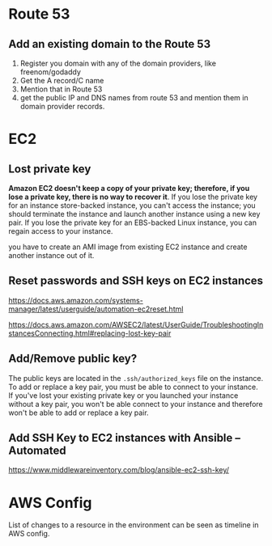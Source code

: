 # Route 53
## Add an existing domain to the Route 53
1. Register you domain with any of the domain providers, like freenom/godaddy
2. Get the A record/C name
3. Mention that in Route 53
4. get the public IP and DNS names from route 53 and mention them in domain provider records. 

# EC2
## Lost private key
**Amazon EC2 doesn't keep a copy of your private key; therefore, if you lose a private key, there is no way to recover it**. If you lose the private key for an instance store-backed instance, you can't access the instance; you should terminate the instance and launch another instance using a new key pair. If you lose the private key for an EBS-backed Linux instance, you can regain access to your instance.

you have to create an AMI image from existing EC2 instance and create another instance out of it.

## Reset passwords and SSH keys on EC2 instances
https://docs.aws.amazon.com/systems-manager/latest/userguide/automation-ec2reset.html

https://docs.aws.amazon.com/AWSEC2/latest/UserGuide/TroubleshootingInstancesConnecting.html#replacing-lost-key-pair

## Add/Remove public key?
The public keys are located in the `.ssh/authorized_keys` file on the instance.
To add or replace a key pair, you must be able to connect to your instance. If you've lost your existing private key or you launched your instance without a key pair, you won't be able connect to your instance and therefore won't be able to add or replace a key pair.

## Add SSH Key to EC2 instances with Ansible – Automated
https://www.middlewareinventory.com/blog/ansible-ec2-ssh-key/

# AWS Config
List of changes to a resource in the environment can be seen as timeline in AWS config.

